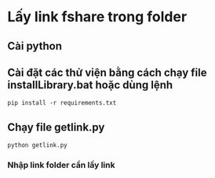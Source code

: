# Lấy link fshare trong folder

## Cài python

## Cài đặt các thử viện bằng cách chạy file installLibrary.bat hoặc dùng lệnh
```shell
pip install -r requirements.txt
```

## Chạy file getlink.py
```shell
python getlink.py
```
### Nhập link folder cần lấy link

